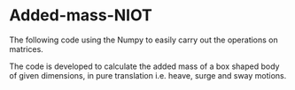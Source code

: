 # Added-mass-NIOT

The following code using the Numpy to easily carry out the operations on matrices.

The code is developed to calculate the added mass of a box shaped body of given dimensions, in pure translation i.e. heave, surge and sway motions.
